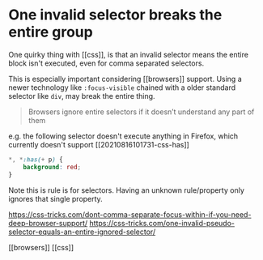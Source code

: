# One invalid selector breaks the entire group

One quirky thing with [[css]], is that an invalid selector means the entire block isn't executed, even for comma separated selectors.

This is especially important considering [[browsers]] support. Using a newer technology like `:focus-visible` chained with a older standard selector like `div`, may break the entire thing.

>Browsers ignore entire selectors if it doesn’t understand any part of them

e.g. the following selector doesn't execute anything in Firefox, which currently doesn't support [[20210816101731-css-has]]
```css
*, *:has(+ p) {
	background: red;
}
```

Note this is rule is for selectors. Having an unknown rule/property only ignores that single property.

https://css-tricks.com/dont-comma-separate-focus-within-if-you-need-deep-browser-support/
https://css-tricks.com/one-invalid-pseudo-selector-equals-an-entire-ignored-selector/

[[browsers]]
[[css]]
